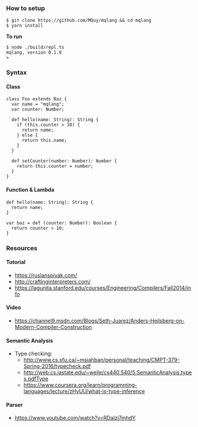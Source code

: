 ### How to setup

```
$ git clone https://github.com/MQuy/mqlang && cd mqlang
$ yarn install
```

**To run**
```
$ node ./build/repl.ts
mqlang, version 0.1.0
>
```

### Syntax

#### Class

```
class Foo extends Baz {
  var name = "mqlang";
  var counter: Number;

  def hello(name: String): String {
    if (this.counter > 10) {
      return name;
    } else {
      return this.name;
    }
  }

  def setCounter(number: Number): Number {
    return this.counter = number;
  }
}
```

#### Function & Lambda

```
def hello(name: String): String {
  return name;
}

var baz = def (counter: Number): Boolean {
  return counter > 10;
}
```

### Resources

#### Tutorial

- https://ruslanspivak.com/
- http://craftinginterpreters.com/
- https://lagunita.stanford.edu/courses/Engineering/Compilers/Fall2014/info

#### Video

- https://channel9.msdn.com/Blogs/Seth-Juarez/Anders-Hejlsberg-on-Modern-Compiler-Construction

#### Semantic Analysis

- Type checking:
  - http://www.cs.sfu.ca/~msiahban/personal/teaching/CMPT-379-Spring-2016/typecheck.pdf
  - http://web.cs.iastate.edu/~weile/cs440.540/5.SemanticAnalysis.types.pdfType
  - https://www.coursera.org/learn/programming-languages/lecture/zHyUU/what-is-type-inference

#### Parser
- https://www.youtube.com/watch?v=RDalzi7mhdY
